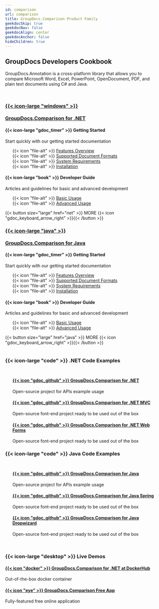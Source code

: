 ```yaml
---
id: comparison
url: comparison
title: GroupDocs.Comparison Product Family
geekdocSkip: true
geekdocNav: false
geekdocAlign: center
geekdocAnchor: false
hideChildren: true
---
```


## GroupDocs Developers Cookbook

GroupDocs.Annotation is a cross-platform library that allows you to compare Microsoft Word, Excel, PowerPoint, OpenDocument, PDF, and plain text documents using C# and Java.

<br/>

<div class="gdoc-columns gdoc-columns--regular flex flex-gap flex-mobile-column">
    <div class="gdoc-columns__content gdoc-markdown--nested flex-even" style="margin-top: 1rem !important">
        <h3>
            <a class="home-resource-link" rel="nofollow" href='{{< ref "/comparison/net" >}}'> 
                {{< icon-large "windows" >}} 
                <br/><br/>
                GroupDocs.Comparison for .NET
            </a>
        </h3>
        <div class="gdoc-columns gdoc-columns--regular flex flex-gap flex-mobile-column">
            <div class="gdoc-columns__content gdoc-markdown--nested flex-even" style="margin-top: 1rem !important">
                <h4>{{< icon-large "gdoc_timer" >}} Getting Started</h4>
                <p>Start quickly with our getting started documentation</p>
                <ul style="text-align: left;list-style:none">
                    <li>{{< icon "file-alt" >}} <a href='{{< ref "/comparison/net/getting-started/features-overview.md" >}}'>Features Overview</a></li>
                    <li>{{< icon "file-alt" >}} <a href='{{< ref "/comparison/net/getting-started/supported-document-formats.md" >}}'>Supported Document Formats</a></li>
                    <li>{{< icon "file-alt" >}} <a href='{{< ref "/comparison/net/getting-started/system-requirements.md" >}}'>System Requirements</a></li>
                    <li>{{< icon "file-alt" >}} <a href='{{< ref "/comparison/net/getting-started/installation.md" >}}'>Installation</a></li>
                </ul>
            </div>
            <div class="gdoc-columns__content gdoc-markdown--nested flex-even" style="margin-top: 1rem !important">
                <h4>{{< icon-large "book" >}} Developer Guide</h4>
                <p>Articles and guidelines for basic and advanced development</p>
                <ul style="text-align: left;list-style:none">
                    <li>{{< icon "file-alt" >}} <a href='{{< ref "/comparison/net/developer-guide/basic-usage" >}}'>Basic Usage</a></li>
                    <li>{{< icon "file-alt" >}} <a href='{{< ref "/comparison/net/developer-guide/advanced-usage" >}}'>Advanced Usage</a></li>
                </ul>
            </div>
        </div>
        {{< button size="large" href="net" >}} MORE {{< icon "gdoc_keyboard_arrow_right" >}}{{< /button >}}
    </div>
    <div class="gdoc-columns__content gdoc-markdown--nested flex-even" style="margin-top: 1rem !important">
        <h3>
            <a class="home-resource-link" rel="nofollow" href='{{< ref "/comparison/java" >}}'> {{< icon-large "java" >}}
                <br/><br/> 
                GroupDocs.Comparison for Java
            </a>
        </h3>
        <div class="gdoc-columns gdoc-columns--regular flex flex-gap flex-mobile-column">
            <div class="gdoc-columns__content gdoc-markdown--nested flex-even" style="margin-top: 1rem !important">
                <h4>{{< icon-large "gdoc_timer" >}} Getting Started</h4>
                <p>Start quickly with our getting started documentation</p>
                <ul style="text-align: left;list-style:none">
                    <li>{{< icon "file-alt" >}} <a href='{{< ref "/comparison/java/getting-started/features-overview.md" >}}'>Features  Overview</a></li>
                    <li>{{< icon "file-alt" >}} <a href='{{< ref "/comparison/java/getting-started/supported-document-formats.md" >}}'>Supported Document Formats</a></li>
                    <li>{{< icon "file-alt" >}} <a href='{{< ref "/comparison/java/getting-started/system-requirements.md" >}}'>System Requirements</a></li>
                    <li>{{< icon "file-alt" >}} <a href='{{< ref "/comparison/java/getting-started/installation.md" >}}'>Installation</a></li>
                </ul>
            </div>
           <div class="gdoc-columns__content gdoc-markdown--nested flex-even" style="margin-top: 1rem !important">
                <h4>{{< icon-large "book" >}} Developer Guide</h4>
                <p>Articles and guidelines for basic and advanced development</p>
                <ul style="text-align: left;list-style:none">
                    <li>{{< icon "file-alt" >}} <a href='{{< ref "/comparison/net/developer-guide/basic-usage" >}}'>Basic Usage</a></li>
                    <li>{{< icon "file-alt" >}} <a href='{{< ref "/comparison/net/developer-guide/advanced-usage" >}}'>Advanced Usage</a></li>
                </ul>
            </div>
        </div>
        {{< button size="large" href="java" >}} MORE {{< icon "gdoc_keyboard_arrow_right" >}}{{< /button >}}
    </div>
</div>

<br/>

<div class="gdoc-columns gdoc-columns--regular flex flex-gap flex-mobile-column">
    <div class="gdoc-columns__content gdoc-markdown--nested flex-even" style="margin-top: 1rem !important">
        <h3>
            {{< icon-large "code" >}}&nbsp;.NET Code Examples
        </h3>
        <ul style="list-style:none;padding-top: 10px">
            <li>
                <h4>
                 <a class="home-resource-link" rel="nofollow" href="https://github.com/groupdocs-comparison/GroupDocs.Comparison-for-.NET">{{< icon "gdoc_github" >}} GroupDocs.Comparison for .NET</a>
                </h4>
                 <p>Open-source project for APIs example usage</p>
            </li>
            <li>
                <h4>
                 <a class="home-resource-link" rel="nofollow" href="https://github.com/groupdocs-comparison/GroupDocs.Comparison-for-.NET/tree/master/Demos/MVC">{{< icon "gdoc_github" >}} GroupDocs.Comparison for .NET MVC</a>
                </h4>
                <p>Open-source font-end project ready to be used out of the box</p>
            </li>
            <li>
                <h4>
                 <a class="home-resource-link" rel="nofollow" href="https://github.com/groupdocs-comparison/GroupDocs.Comparison-for-.NET/tree/master/Demos/WebForms">{{< icon "gdoc_github" >}} GroupDocs.Comparison for .NET Web Forms</a>
                </h4>
                <p>Open-source font-end project ready to be used out of the box</p>
            </li>
        </ul>
    </div>
    <div class="gdoc-columns__content gdoc-markdown--nested flex-even" style="margin-top: 1rem !important">
        <h3>
            {{< icon-large "code" >}}&nbsp;Java Code Examples
        </h3>
        <ul style="list-style:none;padding-top: 10px">
            <li>
                <h4>
                <a class="home-resource-link" rel="nofollow" href="https://github.com/groupdocs-comparison/GroupDocs.Comparison-for-.NET" >{{< icon "gdoc_github" >}} GroupDocs.Comparison for Java</a>
                </h4>
                <p>Open-source project for APIs example usage</p>
            </li>
            <li>
                <h4>
                <a class="home-resource-link" rel="nofollow" href="https://github.com/groupdocs-comparison/GroupDocs.Comparison-for-Java/tree/master/Demos/Spring">{{< icon "gdoc_github" >}} GroupDocs.Comparison for Java Spring</a>
                </h4>
                <p>Open-source font-end project ready to be used out of the box</p>
            </li>
            <li>
                <h4>
                <a class="home-resource-link" rel="nofollow" href="https://github.com/groupdocs-comparison/GroupDocs.Comparison-for-Java/tree/master/Demos/Dropwizard">{{< icon "gdoc_github" >}} GroupDocs.Comparison for Java Dropwizard</a>
                </h4>
                <p>Open-source font-end project ready to be used out of the box</p>
            </li>
        </ul>
    </div>
</div>

<br/>

<h3>
    {{< icon-large "desktop" >}}&nbsp;Live Demos
</h3>

<div class="gdoc-columns gdoc-columns--regular flex flex-gap flex-mobile-column">
    <div class="gdoc-columns__content gdoc-markdown--nested flex-even" style="margin-top: 1rem !important">
    <h4>
        <a class="home-resource-link" href="https://hub.docker.com/r/groupdocs/comparison" rel="nofollow">{{< icon "docker" >}} GroupDocs.Comparison for .NET at DockerHub</a>
        </h4>
        <p>Out-of-the-box docker container</p>
    </div>
    <div class="gdoc-columns__content gdoc-markdown--nested flex-even" style="margin-top: 1rem !important">
    <h4>
        <a class="home-resource-link" href="https://products.groupdocs.app/comparison/total" rel="nofollow">{{< icon "eye" >}} GroupDocs.Comparison Free App</a>
        </h4>
        <p>Fully-featured free online application</p>
    </div>
</div>